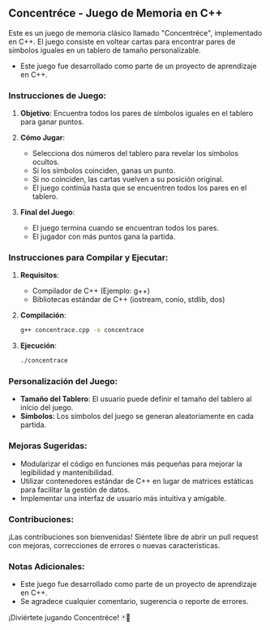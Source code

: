 ## Concentréce - Juego de Memoria en C++

Este es un juego de memoria clásico llamado "Concentréce", implementado en C++. El juego consiste en voltear cartas para encontrar pares de símbolos iguales en un tablero de tamaño personalizable.

- Este juego fue desarrollado como parte de un proyecto de aprendizaje en C++.
  
### Instrucciones de Juego:

1. **Objetivo**: Encuentra todos los pares de símbolos iguales en el tablero para ganar puntos.
   
2. **Cómo Jugar**:
   - Selecciona dos números del tablero para revelar los símbolos ocultos.
   - Si los símbolos coinciden, ganas un punto.
   - Si no coinciden, las cartas vuelven a su posición original.
   - El juego continúa hasta que se encuentren todos los pares en el tablero.

3. **Final del Juego**:
   - El juego termina cuando se encuentran todos los pares.
   - El jugador con más puntos gana la partida.

### Instrucciones para Compilar y Ejecutar:

1. **Requisitos**:
   - Compilador de C++ (Ejemplo: g++)
   - Bibliotecas estándar de C++ (iostream, conio, stdlib, dos)

2. **Compilación**:
   ```bash
   g++ concentrace.cpp -o concentrace
   ```

3. **Ejecución**:
   ```bash
   ./concentrace
   ```

### Personalización del Juego:

- **Tamaño del Tablero**: El usuario puede definir el tamaño del tablero al inicio del juego.
- **Símbolos**: Los símbolos del juego se generan aleatoriamente en cada partida.

### Mejoras Sugeridas:

- Modularizar el código en funciones más pequeñas para mejorar la legibilidad y mantenibilidad.
- Utilizar contenedores estándar de C++ en lugar de matrices estáticas para facilitar la gestión de datos.
- Implementar una interfaz de usuario más intuitiva y amigable.

### Contribuciones:

¡Las contribuciones son bienvenidas! Siéntete libre de abrir un pull request con mejoras, correcciones de errores o nuevas características.

### Notas Adicionales:

- Este juego fue desarrollado como parte de un proyecto de aprendizaje en C++.
- Se agradece cualquier comentario, sugerencia o reporte de errores.

¡Diviértete jugando Concentréce! 🃏🧠
